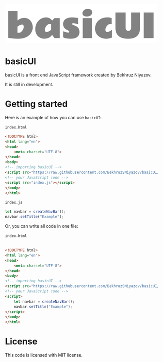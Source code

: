 ![](images/logo.png)
# basicUI
basicUI is a front end JavaScript framework created by Bekhruz Niyazov.

It is still in development.
# Getting started
Here is an example of how you can use `basicUI`:

`index.html`
```html
<!DOCTYPE html>
<html lang="en">
<head>
    <meta charset="UTF-8">
</head>
<body>
<!-- importing basicUI -->
<script src="https://raw.githubusercontent.com/BekhruzSNiyazov/basicUI/master/src/basicUI.js"></script>
<!-- your JavaScript code -->
<script src="index.js"></script>
</body>
</html>
```
`index.js`
```js
let navbar = createNavBar();
navbar.setTitle("Example");
```
Or, you can write all code in one file:

`index.html`
```html

<!DOCTYPE html>
<html lang="en">
<head>
    <meta charset="UTF-8">
</head>
<body>
<!-- importing basicUI -->
<script src="https://raw.githubusercontent.com/BekhruzSNiyazov/basicUI/master/src/basicUI.js"></script>
<!-- your JavaScript code -->
<script>
    let navbar = createNavBar();
    navbar.setTitle("Example");
</script>
</body>
</html>
```
# License
This code is licensed with MIT license.